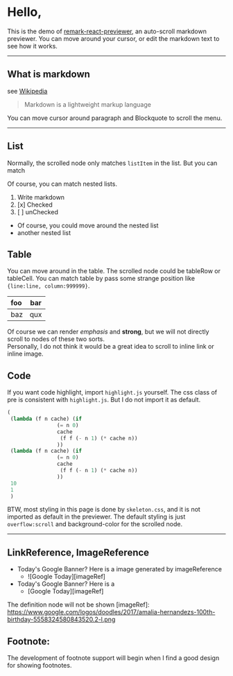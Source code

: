 # Hello, 

This is the demo of
[remark-react-previewer](https://github.com/zhujinxuan/remark-react-previewer),
an auto-scroll markdown previewer.  You can move around your cursor, or edit the
markdown text to see how it works.

---
## What is markdown

see [Wikipedia](http://en.wikipedia.org/wiki/Markdown)

> Markdown is a lightweight markup language

You can move cursor around paragraph and Blockquote to scroll the menu.

---

## List

Normally, the scrolled node only matches `listItem` in the list.  But you can match

Of course, you can match nested lists.  

1. Write markdown 
2. [x] Checked
3. [ ] unChecked
  - Of course, you could move around the nested list
  - another nested list

## Table

You can move around in the table. The scrolled node could be tableRow or tableCell.  You can match table by 
pass some strange position like `{line:line, column:999999}`.

| foo | bar |
| :-- | :-: |
| baz | qux |

Of course we can render *emphasis* and **strong**, but we will not directly scroll to nodes of these two sorts.  
Personally, I do not think it would be a great idea to scroll to inline link or inline image. 


## Code
If you want code highlight, import `highlight.js` yourself.  The css class of pre is consistent with `highlight.js`. 
But I do not import it as default.

``` scheme
(
 (lambda (f n cache) (if 
                (= n 0)
                cache
                 (f f (- n 1) (* cache n))
                ))
 (lambda (f n cache) (if 
                (= n 0)
                cache
                 (f f (- n 1) (* cache n))
                ))
 10 
 1
 )
```

BTW, most styling in this page is done by `skeleton.css`, and it is not imported as default in the previewer. 
The default styling is just `overflow:scroll` and background-color for the scrolled node.

----
## LinkReference, ImageReference

* Today's Google Banner? Here is a image generated by imageReference
  - ![Google Today][imageRef]
* Today's Google Banner? Here is a 
  - [Google Today][imageRef]

The definition node will not be shown
[imageRef]: https://www.google.com/logos/doodles/2017/amalia-hernandezs-100th-birthday-5558324580843520.2-l.png

## Footnote:
The development of footnote support will begin when I find a good design for showing footnotes.

